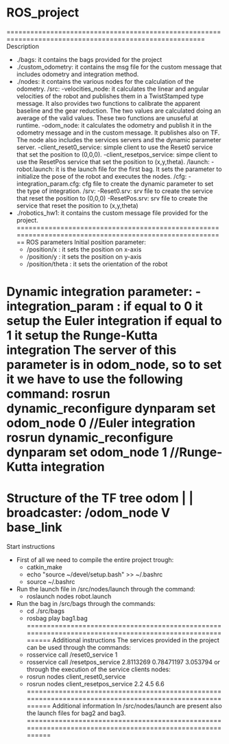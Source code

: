 # ROS_project

========================================================================================================
Description
- ./bags: it contains the bags provided for the project
- ./custom_odometry: it contains the msg file for the custom message that includes odometry and
	integration method.
- ./nodes: it contains the various nodes for the calculation of the odometry.
	/src:
	-velocities_node: it calculates the linear and angular velocities of the robot and publishes them
		in a TwistStamped type message. It also provides two functions to calibrate the apparent
		baseline and the gear reduction. The two values are calculated doing an average of the
		valid values. These two	functions are unuseful at runtime.
	-odom_node: it calculates the odometry and publish it in the odometry message and in the custom 
		message. It publishes also on TF. The node also includes the services servers and the
		dynamic parameter server.
	-client_reset0_service: simple client to use the Reset0 service that set the position to (0,0,0).
	-client_resetpos_service: simpe client to use the ResetPos service that set the position to
		(x,y,theta).
	/launch:
	-robot.launch: it is the launch file for the first bag. It sets the parameter to initialize the 
		pose of the robot and executes the nodes.
	/cfg:
	-integration_param.cfg: cfg file to create the dynamic parameter to set the type of integration.
	/srv:
	-Reset0.srv: srv file to create the service that reset the position to (0,0,0)
	-ResetPos.srv: srv file to create the service that reset the position to (x,y,theta)
- ./robotics_hw1: it contains the custom message file provided for the project.  
========================================================================================================
ROS parameters
Initial position parameter:
	- /position/x : it sets the position on x-axis 
	- /position/y : it sets the position on y-axis
	- /position/theta : it sets the orientation of the robot

Dynamic integration parameter:
	- integration_param : if equal to 0 it setup the Euler integration
			      if equal to 1 it setup the Runge-Kutta integration
	The server of this parameter is in odom_node, so to set it we have to use the following command:
	rosrun dynamic_reconfigure dynparam set odom_node 0  //Euler integration
	rosrun dynamic_reconfigure dynparam set odom_node 1  //Runge-Kutta integration		 
========================================================================================================
Structure of the TF tree
	odom
	  |
	  |	broadcaster: /odom_node
	  V
	base_link
========================================================================================================
Start instructions
- First of all we need to compile the entire project trough:
	- catkin_make
	- echo "source ~/devel/setup.bash" >> ~/.bashrc
	- source ~/.bashrc
- Run the launch file in /src/nodes/launch through the command:
	- roslaunch nodes robot.launch
- Run the bag in /src/bags through the commands:
	- cd ./src/bags
	- rosbag play bag1.bag
========================================================================================================
Additional instructions
The services provided in the project can be used through the commands:
	- rosservice call /reset0_service 1
	- rosservice call /resetpos_service 2.8113269 0.78471197 3.053794
or through the execution of the service clients nodes:
	- rosrun nodes client_reset0_service
	- rosrun nodes client_resetpos_service 2.2 4.5 6.6 
========================================================================================================
Additional information
In /src/nodes/launch are present also the launch files for bag2 and bag3.
========================================================================================================
